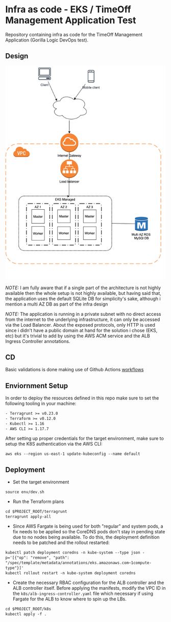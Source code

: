# Infra as code - EKS / TimeOff Management Application Test
Repository containing infra as code for the TimeOff Management Application (Gorilla Logic DevOps test).


## Design

![Image of infra](docs/timeoff-Infra.png)


*NOTE:* I am fully aware that if a single part of the architecture is not highly available then the whole setup is not highly available, but having said that, the application uses the default SQLite DB for simplicity's sake, although i mention a multi AZ DB as part of the infra design

*NOTE:* The application is running in a private subnet with no direct access from the internet to the underlying infrastructure, it can only be accessed via the Load Balancer. About the exposed protocols, only HTTP is used since i didn't have a public domain at hand for the solution i chose (EKS, etc) but it's trivial to add by using the AWS ACM service and the ALB Ingress Controller annotations.

## CD

Basic validations is done making use of Github Actions [workflows](.github/workflows)

## Enviornment Setup
In order to deploy the resources defined in this repo make sure to set the following tooling in your machine:

```
- Terragrunt >= v0.23.0
- Terraform >= v0.12.0
- Kubectl >= 1.16
- AWS CLI >= 1.17.7
```

After setting up proper credentials for the target environment, make sure to setup the K8S authentication via the AWS CLI:
```
aws eks --region us-east-1 update-kubeconfig --name default
```

## Deployment
- Set the target environment
```
source env/dev.sh
```

- Run the Terraform plans
```
cd $PROJECT_ROOT/terragrunt
terragrunt apply-all
```

- Since AWS Fargate is being used for both "regular" and system pods, a fix needs to be applied so the CoreDNS pods don't stay in pending state due to no nodes being available. To do this, the deployment definition needs to be patched and the rollout restarted:
```
kubectl patch deployment coredns -n kube-system --type json -p='[{"op": "remove", "path": "/spec/template/metadata/annotations/eks.amazonaws.com~1compute-type"}]'
kubectl rollout restart -n kube-system deployment coredns
```

- Create the necessary RBAC configuration for the ALB controller and the ALB controller itself. Before applying the manifests, modify the  VPC ID in the `k8s/alb-ingress-controller.yaml` file which necessary if using Fargate for the ALB to know where to spin up the LBs.
```
cd $PROJECT_ROOT/k8s
kubectl apply -f .
```
